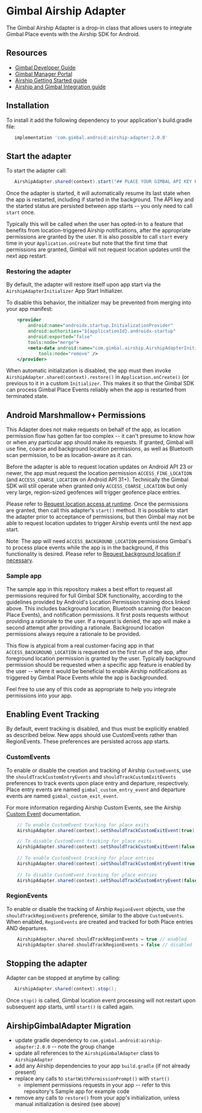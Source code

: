 # Gimbal Airship Adapter

The Gimbal Airship Adapter is a drop-in class that allows users to integrate Gimbal Place events
with the Airship SDK for Android.

## Resources
- [Gimbal Developer Guide](https://gimbal.com/doc/android/v4/devguide.html)
- [Gimbal Manager Portal](https://manager.gimbal.com)
- [Airship Getting Started guide](https://docs.airship.com/platform/android/getting-started/)
- [Airship and Gimbal Integration guide](https://docs.airship.com/partners/gimbal/)

## Installation

To install it add the following dependency to your application's build.gradle file:

```groovy
   implementation 'com.gimbal.android:airship-adapter:2.0.0'
```

## Start the adapter

To start the adapter call:

```java
   AirshipAdapter.shared(context).start("## PLACE YOUR GIMBAL API KEY HERE ##");
```

Once the adapter is started, it will automatically resume its last state when the app is restarted,
including if started in the background. The API key and the started status are persisted between
app starts -- you only need to call `start`  once.

Typically this will be called when the user has opted-in to a feature that benefits from
location-triggered Airship notifications, after the appropriate permissions are granted by the user.
It is also possible to call `start` every time in your `Application.onCreate` but note that the
first time that permissions are granted, Gimbal will not request location updates until the next
app restart.

### Restoring the adapter

By default, the adapter will restore itself upon app start via the `AirshipAdapterInitializer`
App Start Initializer.

To disable this behavior, the initializer may be prevented from merging into your app manifest:

```xml
    <provider
        android:name="androidx.startup.InitializationProvider"
        android:authorities="${applicationId}.androidx-startup"
        android:exported="false"
        tools:node="merge">
        <meta-data android:name="com.gimbal.airship.AirshipAdapterInitializer"
            tools:node="remove" />
    </provider>
```

When automatic initialization is disabled, the app must then invoke
`AirshipAdapter.shared(context).restore()` in `Application.onCreate()` (or previous to it in a
custom `Initializer`.  This makes it so that the Gimbal SDK can process Gimbal Place Events reliably
when the app is restarted from terminated state.

## Android Marshmallow+ Permissions

This Adapter does not make requests on behalf of the app, as location permission flow has gotten
far too complex -- it can't presume to know how or when any particular app should make its requests.
If granted, Gimbal will use fine, coarse and background location permissions, as well as Bluetooth
scan permission, to be as location-aware as it can. 

Before the adapter is able to request location updates on Android API 23 or newer, the app must
request the location permission `ACCESS_FINE_LOCATION` (and `ACCESS_COARSE_LOCATION` on Android API 31+).
Technically the Gimbal SDK will still operate when granted only `ACCESS_COARSE_LOCATION` but only
very large, region-sized geofences will trigger geofence place entries.

Please refer to [Request location access at runtime](https://developer.android.com/training/location/permissions#request-location-access-runtime).
Once the permissions are granted, then call this adapter's `start()` method.  It is possible to
start the adapter prior to acceptance of permissions, but then Gimbal may not be able to request
location updates to trigger Airship events until the next app start.

Note: The app will need `ACCESS_BACKGROUND_LOCATION` permissions Gimbal's to process place events
while the app is in the background, if this functionality is desired.  Please refer to
[Request background location if necessary](https://developer.android.com/training/location/permissions#request-background-location).

### Sample app

The sample app in this repository makes a best effort to request all permissions required for full
Gimbal SDK functionality, according to the guidelines provided by Android's Location Permission
training docs linked above.  This includes background location, Bluetooth scanning (for beacon
Place Events), and notification permissions.  It first posts requests without providing a rationale
to the user.  If a request is denied, the app will make a second attempt after providing a
rationale.  Background location permissions always require a rationale to be provided.

This flow is atypical from a real customer-facing app in that `ACCESS_BACKGROUND_LOCATION` is
requested on the first run of the app, after foreground location  permission is granted by the user.
Typically background permission should be requested when a specific app feature is enabled by the
user -- where it would be beneficial to enable Airship notifications as triggered by Gimbal Place
Events while the app is backgrounded.

Feel free to use any of this code as appropriate to help you integrate permissions into your app.

## Enabling Event Tracking
By default, event tracking is disabled, and thus must be explicitly enabled as described below.
New apps should use CustomEvents rather than RegionEvents.  These preferences are persisted
across app starts.

### CustomEvents
To enable or disable the creation and tracking of Airship `CustomEvent`s, use the
`shouldTrackCustomEntryEvents` and `shouldTrackCustomExitEvents` preferences to track events upon
place entry and departure, respectively.  Place entry events are named `gimbal_custom_entry_event`
and departure events are named `gimbal_custom_exit_event`.

For more information regarding Airship Custom Events, see the Airship
[Custom Event](https://docs.airship.com/guides/messaging/user-guide/data/custom-events/index.html)
documentation.

```java
    // To enable CustomEvent tracking for place exits
    AirshipAdapter.shared(context).setShouldTrackCustomExitEvent(true);

    // To disable CustomEvent tracking for place exits
    AirshipAdapter.shared(context).setShouldTrackCustomExitEvent(false);
    
    // To enable CustomEvent tracking for place entries
    AirshipAdapter.shared(context).setShouldTrackCustomEntryEvent(true);
    
    // To disable CustomEvent tracking for place entries
    AirshipAdapter.shared(context).setShouldTrackCustomEntryEvent(false);
```

### RegionEvents
To enable or disable the tracking of Airship `RegionEvent` objects, use the `shouldTrackRegionEvents`
preference, similar to the above `CustomEvents`.  When enabled, `RegionEvents` are created and
tracked for both Place entries AND departures.

```kotlin
    AirshipAdapter.shared.shouldTrackRegionEvents = true // enabled
    AirshipAdapter.shared.shouldTrackRegionEvents = false // disabled
```

## Stopping the adapter

Adapter can be stopped at anytime by calling:

```java
   AirshipAdapter.shared(context).stop();
```

Once `stop()` is called, Gimbal location event processing will not restart upon subsequent app
starts, until `start()` is called again.

## AirshipGimbalAdapter Migration

* update gradle dependency to `com.gimbal.android:airship-adapter:2.0.0` -- note the group change
* update all references to the `AirshipGimbalAdapter` class to `AirshipAdapter`
* add any Airship dependencies to your app `build.gradle` (if not already present)
* replace any calls to `startWithPermissionPrompt()` with `start()`
  * implement permissions requests in your app -- refer to this repository's Sample app for example code
* remove any calls to `restore()` from your app's initialization, unless manual initialization is desired (see above)
